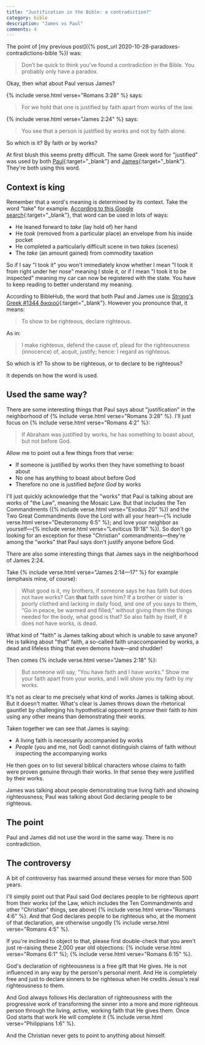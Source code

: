 ```yaml
---
title: "Justification in the Bible: a contradiction?"
category: bible
description: "James vs Paul"
comments: 4
---
```

The point of [my previous post]({% post_url 2020-10-28-paradoxes-contradictions-bible %}) was:

> Don’t be quick to think you’ve found a contradiction in the Bible. You probably only have a paradox.

Okay, then what about Paul versus James?

{% include verse.html verse="Romans 3:28" %} says:

> For we hold that one is justified by faith apart from works of the law.

{% include verse.html verse="James 2:24" %} says:

> You see that a person is justified by works and not by faith alone.

So which is it? By faith or by works?

At first blush this seems pretty difficult. The same Greek word for "justified"
was used by both
[Paul](https://biblehub.com/interlinear/romans/3-28.htm){:target="_blank"}
and
[James](https://biblehub.com/interlinear/james/2-24.htm){:target="_blank"}.
They're both using this word.

## Context is king

Remember that a word's meaning is determined by its context. Take the word
"take" for example.
[According to this Google search](https://www.google.com/search?q=take+definition){:target="_blank"},
that word can be used in lots of ways:

* He leaned forward to _take_ (lay hold of) her hand
* He _took_ (removed from a particular place) an envelope from his inside pocket
* He completed a particularly difficult scene in two _takes_ (scenes)
* The _take_ (an amount gained) from commodity taxation

So if I say "I took it" you won't immediately know whether I mean "I took it
from right under her nose" meaning I stole it, or if I mean "I took it to be
inspected" meaning my car can now be registered with the state. You have to keep
reading to better understand my meaning.

According to BibleHub, the word that both Paul and James use is
[Strong's Greek #1344 δικαιοῦ](https://biblehub.com/greek/1344.htm){:target="_blank"}. However you pronounce that, it means:

> To show to be righteous, declare righteous.

As in:

> I make righteous, defend the cause of, plead for the righteousness (innocence)
  of, acquit, justify; hence: I regard as righteous.

So which is it? To show to be righteous, or to declare to be righteous?

It depends on how the word is used.

## Used the same way?

There are some interesting things that Paul says about "justification" in the
neighborhood of {% include verse.html verse="Romans 3:28" %}. I'll just focus on
{% include verse.html verse="Romans 4:2" %}:

> If Abraham was justified by works, he has something to boast about, but not
  before God.

Allow me to point out a few things from that verse:

* If someone is justified by works then they have something to boast about
* No one has anything to boast about before God
* Therefore no one is justified _before God_ by works

I'll just quickly acknowledge that the "works" that Paul is talking about are
works of "the Law", meaning the Mosaic Law. But that includes the Ten
Commandments ({% include verse.html verse="Exodus 20" %}) and the Two Great
Commandments (love the Lord with all your
heart&mdash;{% include verse.html verse="Deuteronomy 6:5" %}; and love your
neighbor as yourself&mdash;{% include verse.html verse="Leviticus 19:18" %}). So
don't go looking for an exception for these "Christian"
commandments&mdash;they're among the "works" that Paul says don't justify anyone
before God.

There are also some interesting things that James says in the neighborhood of
James 2:24.

Take {% include verse.html verse="James 2:14&mdash;17" %} for example (emphasis
mine, of course):

> What good is it, my brothers, if someone says he has faith but does not have
  works? Can **that** faith save him? If a brother or sister is poorly clothed
  and lacking in daily food, and one of you says to them, “Go in peace, be
  warmed and filled,” without giving them the things needed for the body, what
  good is that? So also faith by itself, if it does not have works, is dead.

What kind of "faith" is James talking about which is unable to save anyone? He
is talking about "that" faith, a so-called faith unaccompanied by works, a dead
and lifeless thing that even demons have&mdash;and shudder!

Then comes {% include verse.html verse="James 2:18" %}:

> But someone will say, “You have faith and I have works.” Show me your faith
  apart from your works, and I will show you my faith by my works.

It's not as clear to me precisely what kind of works James is talking about. But
it doesn't matter. What's clear is James throws down the rhetorical gauntlet by
challenging his hypothetical opponent to _prove_ their faith _to him_ using any
other means than demonstrating their works.

Taken together we can see that James is saying:

* A living faith is necessarily accompanied by works
* _People_ (you and me, not God) cannot distinguish claims of faith without
  inspecting the accompanying works

He then goes on to list several biblical characters whose claims to faith were
proven genuine through their works. In that sense they were justified by their
works.

James was talking about people demonstrating true living faith and showing
righteousness; Paul was talking about God declaring people to be righteous.

## The point

Paul and James did not use the word in the same way. There is no contradiction.

## The controversy

A bit of controversy has swarmed around these verses for more than 500 years.

I'll simply point out that Paul said God declares people to be righteous _apart_
from their works (of the Law, which includes the Ten Commandments and other
"Christian" things, see above) {% include verse.html verse="Romans 4:6" %}. And
that God declares people to be righteous who, at the moment of that
declaration, are otherwise ungodly {% include verse.html verse="Romans 4:5" %}.

If you're inclined to object to that, please first double-check that you aren't
just re-raising these 2,000 year old objections:
{% include verse.html verse="Romans 6:1" %};
{% include verse.html verse="Romans 6:15" %}.

God's declaration of righteousness is a free gift that He gives. He is not
influenced in any way by the person's personal merit. And He is completely free
and just to declare sinners to be righteous when He credits Jesus's real
righteousness to them.

And God always follows His declaration of righteousness with the progressive
work of transforming the sinner into a more and more righteous person through
the living, active, working faith that He gives them. Once God starts that work
He will complete it {% include verse.html verse="Philippians 1:6" %}.

And the Christian never gets to point to anything about himself.